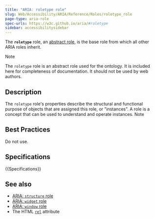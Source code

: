 ```yaml
---
title: "ARIA: roletype role"
slug: Web/Accessibility/ARIA/Reference/Roles/roletype_role
page-type: aria-role
spec-urls: https://w3c.github.io/aria/#roletype
sidebar: accessibilitysidebar
---
```


The **`roletype`** role, an [abstract role](/en-US/docs/Web/Accessibility/ARIA/Roles#6._abstract_roles), is the base role from which all other ARIA roles inherit.

> [!NOTE]
> The `roletype` role is an abstract role used for the ontology. It is included here for completeness of documentation. It should not be used by web authors.

## Description

The `roletype` role's properties describe the structural and functional purpose of objects that are assigned this role, or "instances". A role is a concept that can be used to understand and operate instances.
Note

## Best Practices

Do not use.

## Specifications

{{Specifications}}

## See also

- [ARIA: `structure` role](/en-US/docs/Web/Accessibility/ARIA/Roles/structure_role)
- [ARIA: `widget` role](/en-US/docs/Web/Accessibility/ARIA/Roles/widget_role)
- [ARIA: `window` role](/en-US/docs/Web/Accessibility/ARIA/Roles/window_role)
- The HTML [`rel`](/en-US/docs/Web/HTML/Attributes/rel) attribute
